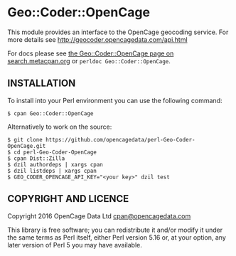 # Geo::Coder::OpenCage

This module provides an interface to the OpenCage geocoding service. For more details see http://geocoder.opencagedata.com/api.html

For docs please see [the Geo::Coder::OpenCage page on search.metacpan.org](https://metacpan.org/pod/Geo::Coder::OpenCage) or `perldoc Geo::Coder::OpenCage`.

## INSTALLATION

To install into your Perl environment you can use the following command:

    $ cpan Geo::Coder::OpenCage

Alternatively to work on the source:

    $ git clone https://github.com/opencagedata/perl-Geo-Coder-OpenCage.git
    $ cd perl-Geo-Coder-OpenCage
    $ cpan Dist::Zilla
    $ dzil authordeps | xargs cpan
    $ dzil listdeps | xargs cpan
    $ GEO_CODER_OPENCAGE_API_KEY="<your key>" dzil test

## COPYRIGHT AND LICENCE

Copyright 2016 OpenCage Data Ltd <cpan@opencagedata.com>

This library is free software; you can redistribute it and/or modify it under the same terms as Perl itself, either Perl version 5.16 or, at your option, any later version of Perl 5 you may have available.
